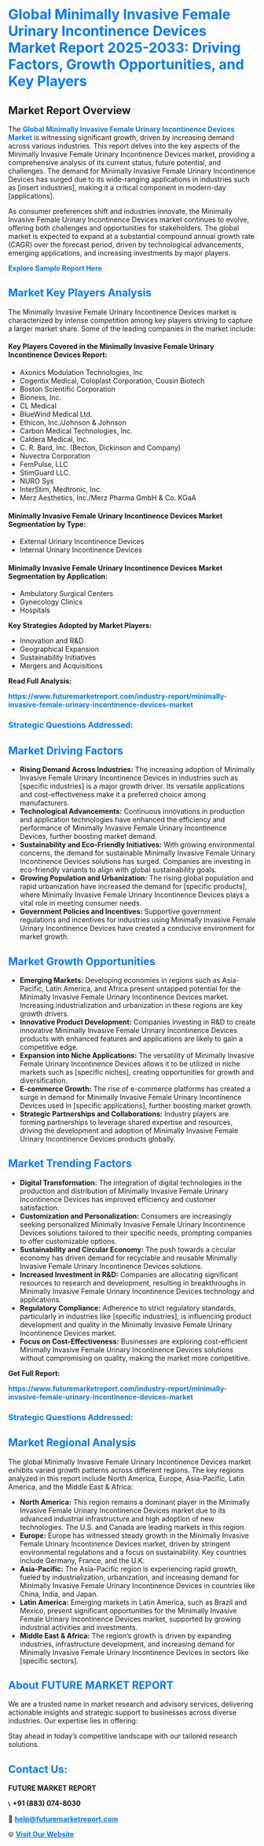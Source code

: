 <h1 style="color: #007BFF;">Global Minimally Invasive Female Urinary Incontinence Devices Market Report 2025-2033: Driving Factors, Growth Opportunities, and Key Players</h1>

<section id="overview">
<h2>Market Report Overview</h2>
<p>The <a href="https://www.futuremarketreport.com/industry-report/minimally-invasive-female-urinary-incontinence-devices-market" style="color: #007BFF; text-decoration: none;"><strong>Global Minimally Invasive Female Urinary Incontinence Devices Market</strong></a> is witnessing significant growth, driven by increasing demand across various industries. This report delves into the key aspects of the Minimally Invasive Female Urinary Incontinence Devices market, providing a comprehensive analysis of its current status, future potential, and challenges. The demand for Minimally Invasive Female Urinary Incontinence Devices has surged due to its wide-ranging applications in industries such as [insert industries], making it a critical component in modern-day [applications].</p>
<p>As consumer preferences shift and industries innovate, the Minimally Invasive Female Urinary Incontinence Devices market continues to evolve, offering both challenges and opportunities for stakeholders. The global market is expected to expand at a substantial compound annual growth rate (CAGR) over the forecast period, driven by technological advancements, emerging applications, and increasing investments by major players.</p>
</section>

<section id="overview">
<p><a href="https://www.futuremarketreport.com/request-sample/reportId=78210" style="color: #007BFF; text-decoration: none;"><strong>Explore Sample Report Here</strong></a></p>
</section>

<section id="key-players">
<h2 style="color: #007BFF;">Market Key Players Analysis</h2>
<p>The Minimally Invasive Female Urinary Incontinence Devices market is characterized by intense competition among key players striving to capture a larger market share. Some of the leading companies in the market include:</p>
<h4>Key Players Covered in the Minimally Invasive Female Urinary Incontinence Devices Report:</h4>
<ul><li>Axonics Modulation Technologies, Inc</li><li>Cogentix Medical, Coloplast Corporation, Cousin Biotech</li><li>Boston Scientific Corporation</li><li>Bioness, Inc.</li><li>CL Medical</li><li>BlueWind Medical Ltd.</li><li>Ethicon, Inc./Johnson &amp; Johnson</li><li>Carbon Medical Technologies, Inc.</li><li>Caldera Medical, Inc.</li><li>C. R. Bard, Inc. (Becton, Dickinson and Company)</li><li>Nuvectra Corporation</li><li>FemPulse, LLC</li><li>StimGuard LLC.</li><li>NURO Sys</li><li>InterStim, Medtronic, Inc.</li><li>Merz Aesthetics, Inc./Merz Pharma GmbH &amp; Co. KGaA</li></ul>
<h4>Minimally Invasive Female Urinary Incontinence Devices Market Segmentation by Type:</h4>
<ul><li>External Urinary Incontinence Devices</li><li>Internal Urinary Incontinence Devices</li></ul>

<h4>Minimally Invasive Female Urinary Incontinence Devices Market Segmentation by Application:</h4>
<ul><li>Ambulatory Surgical Centers</li><li>Gynecology Clinics</li><li>Hospitals</li></ul>
<p><strong>Key Strategies Adopted by Market Players:</strong></p>
<ul>
<li>Innovation and R&D</li>
<li>Geographical Expansion</li>
<li>Sustainability Initiatives</li>
<li>Mergers and Acquisitions</li>
</ul>
</section>

<section>
<p><strong>Read Full Analysis: </strong></p><a href="https://www.futuremarketreport.com/industry-report/minimally-invasive-female-urinary-incontinence-devices-market" style="color: #007BFF; text-decoration: none;"><strong>https://www.futuremarketreport.com/industry-report/minimally-invasive-female-urinary-incontinence-devices-market</strong></a>
<h3 style="color: #007BFF;">Strategic Questions Addressed:</h3>
</section>

<section id="driving-factors">
<h2 style="color: #007BFF;">Market Driving Factors</h2>
<ul>
<li><strong>Rising Demand Across Industries:</strong> The increasing adoption of Minimally Invasive Female Urinary Incontinence Devices in industries such as [specific industries] is a major growth driver. Its versatile applications and cost-effectiveness make it a preferred choice among manufacturers.</li>
<li><strong>Technological Advancements:</strong> Continuous innovations in production and application technologies have enhanced the efficiency and performance of Minimally Invasive Female Urinary Incontinence Devices, further boosting market demand.</li>
<li><strong>Sustainability and Eco-Friendly Initiatives:</strong> With growing environmental concerns, the demand for sustainable Minimally Invasive Female Urinary Incontinence Devices solutions has surged. Companies are investing in eco-friendly variants to align with global sustainability goals.</li>
<li><strong>Growing Population and Urbanization:</strong> The rising global population and rapid urbanization have increased the demand for [specific products], where Minimally Invasive Female Urinary Incontinence Devices plays a vital role in meeting consumer needs.</li>
<li><strong>Government Policies and Incentives:</strong> Supportive government regulations and incentives for industries using Minimally Invasive Female Urinary Incontinence Devices have created a conducive environment for market growth.</li>
</ul>
</section>

<section id="growth-opportunities">
<h2 style="color: #007BFF;">Market Growth Opportunities</h2>
<ul>
<li><strong>Emerging Markets:</strong> Developing economies in regions such as Asia-Pacific, Latin America, and Africa present untapped potential for the Minimally Invasive Female Urinary Incontinence Devices market. Increasing industrialization and urbanization in these regions are key growth drivers.</li>
<li><strong>Innovative Product Development:</strong> Companies investing in R&D to create innovative Minimally Invasive Female Urinary Incontinence Devices products with enhanced features and applications are likely to gain a competitive edge.</li>
<li><strong>Expansion into Niche Applications:</strong> The versatility of Minimally Invasive Female Urinary Incontinence Devices allows it to be utilized in niche markets such as [specific niches], creating opportunities for growth and diversification.</li>
<li><strong>E-commerce Growth:</strong> The rise of e-commerce platforms has created a surge in demand for Minimally Invasive Female Urinary Incontinence Devices used in [specific applications], further boosting market growth.</li>
<li><strong>Strategic Partnerships and Collaborations:</strong> Industry players are forming partnerships to leverage shared expertise and resources, driving the development and adoption of Minimally Invasive Female Urinary Incontinence Devices products globally.</li>
</ul>
</section>

<section id="trending-factors">
<h2 style="color: #007BFF;">Market Trending Factors</h2>
<ul>
<li><strong>Digital Transformation:</strong> The integration of digital technologies in the production and distribution of Minimally Invasive Female Urinary Incontinence Devices has improved efficiency and customer satisfaction.</li>
<li><strong>Customization and Personalization:</strong> Consumers are increasingly seeking personalized Minimally Invasive Female Urinary Incontinence Devices solutions tailored to their specific needs, prompting companies to offer customizable options.</li>
<li><strong>Sustainability and Circular Economy:</strong> The push towards a circular economy has driven demand for recyclable and reusable Minimally Invasive Female Urinary Incontinence Devices solutions.</li>
<li><strong>Increased Investment in R&D:</strong> Companies are allocating significant resources to research and development, resulting in breakthroughs in Minimally Invasive Female Urinary Incontinence Devices technology and applications.</li>
<li><strong>Regulatory Compliance:</strong> Adherence to strict regulatory standards, particularly in industries like [specific industries], is influencing product development and quality in the Minimally Invasive Female Urinary Incontinence Devices market.</li>
<li><strong>Focus on Cost-Effectiveness:</strong> Businesses are exploring cost-efficient Minimally Invasive Female Urinary Incontinence Devices solutions without compromising on quality, making the market more competitive.</li>
</ul>
</section>

<section>
<p><strong>Get Full Report: </strong></p><a href="https://www.futuremarketreport.com/industry-report/minimally-invasive-female-urinary-incontinence-devices-market" style="color: #007BFF; text-decoration: none;"><strong>https://www.futuremarketreport.com/industry-report/minimally-invasive-female-urinary-incontinence-devices-market</strong></a>
<h3 style="color: #007BFF;">Strategic Questions Addressed:</h3>
</section>


<section id="regional-analysis">
<h2 style="color: #007BFF;">Market Regional Analysis</h2>
<p>The global Minimally Invasive Female Urinary Incontinence Devices market exhibits varied growth patterns across different regions. The key regions analyzed in this report include North America, Europe, Asia-Pacific, Latin America, and the Middle East & Africa:</p>
<ul>
<li><strong>North America:</strong> This region remains a dominant player in the Minimally Invasive Female Urinary Incontinence Devices market due to its advanced industrial infrastructure and high adoption of new technologies. The U.S. and Canada are leading markets in this region.</li>
<li><strong>Europe:</strong> Europe has witnessed steady growth in the Minimally Invasive Female Urinary Incontinence Devices market, driven by stringent environmental regulations and a focus on sustainability. Key countries include Germany, France, and the U.K.</li>
<li><strong>Asia-Pacific:</strong> The Asia-Pacific region is experiencing rapid growth, fueled by industrialization, urbanization, and increasing demand for Minimally Invasive Female Urinary Incontinence Devices in countries like China, India, and Japan.</li>
<li><strong>Latin America:</strong> Emerging markets in Latin America, such as Brazil and Mexico, present significant opportunities for the Minimally Invasive Female Urinary Incontinence Devices market, supported by growing industrial activities and investments.</li>
<li><strong>Middle East & Africa:</strong> The region’s growth is driven by expanding industries, infrastructure development, and increasing demand for Minimally Invasive Female Urinary Incontinence Devices in sectors like [specific sectors].</li>
</ul>
</section>

<footer>
<h2 style="color: #007BFF;">About FUTURE MARKET REPORT</h2>
<p>We are a trusted name in market research and advisory services, delivering actionable insights and strategic support to businesses across diverse industries. Our expertise lies in offering:</p>

<p>Stay ahead in today’s competitive landscape with our tailored research solutions.</p>

<h2 style="color: #007BFF;">Contact Us:</h2>
<p><strong>FUTURE MARKET REPORT</strong></p>
<p>📞 <strong>+91 (883) 074-8030</strong></p>
<p>📧 <strong><a href="mailto:help@futuremarketreport.com" style="color: #007BFF;">help@futuremarketreport.com</a></strong></p>
<p>🌐 <strong><a href="https://www.futuremarketreport.com/" style="color: #007BFF;">Visit Our Website</a></strong></p>
</footer>